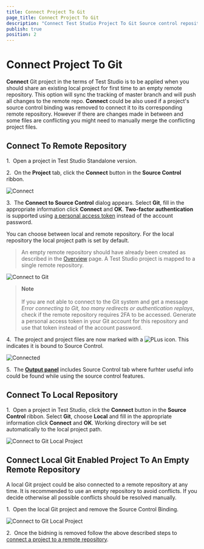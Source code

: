 ```yaml
---
title: Connect Project To Git
page_title: Connect Project To Git
description: "Connect Test Studio Project To Git Source control repository. Use Personal Access token to connect to Git repo accessed with 2FA (two factor authentication). Unable to connect to Git. Error connecting to Git, too many redirects or authentication replays"
publish: true
position: 2
---
```

# Connect Project To Git

**Connect** Git project in the terms of Test Studio is to be applied when you should share an existing local project for first time to an empty remote repository. This option will sync the tracking of master branch and will push all changes to the remote repo. **Connect** could be also used if a project's source control binding was removed to connect it to its corresponding remote repository. However if there are changes made in between and some files are conflicting you might need to manually merge the conflicting project files.

## Connect To Remote Repository

1.&nbsp; Open a project in Test Studio Standalone version.

2.&nbsp; On the **Project** tab, click the **Connect** button in the **Source Control** ribbon.

![Connect][1]

3.&nbsp; The **Connect to Source Control** dialog appears. Select **Git**, fill in the appropriate information click **Connect** and **OK**. **Two-factor authentication** is supported using <a href="/features/source-control/git/overview-git#support-for-git-two-factor-authentication" target="_blank">a personal access token</a> instead of the account password.

You can choose between local and remote repository. For the local repository the local project path is set by default.

> An empty remote repository should have already been created as described in the <a href="/features/source-control/git/overview-git" target="_blank">Overview</a> page. A Test Studio project is mapped to a single remote repository.

![Connect to Git][2]

> **Note**
> <br>
> <br>
> If you are not able to connect to the Git system and get a message _Error connecting to Git, too many redirects or authentication replays_, check if the remote repository requires 2FA to be accessed. Generate a personal access token in your Git account for this repository and use that token instead of the account password.

4.&nbsp; The project and project files are now marked with a ![PLus][4] icon. This indicates it is bound to Source Control.

![Connected][3]

5.&nbsp; The <a href="/features/coded-steps/output-panel" target="_blank">**Output panel**</a> includes Source Control tab where furhter useful info could be found while using the source control features.

## Connect To Local Repository

1.&nbsp; Open a project in Test Studio, click the **Connect** button in the **Source Control** ribbon. Select **Git**, choose **Local** and fill in the appropriate information click **Connect** and **OK**. Working directory will be set automatically to the local project path.

![Connect to Git Local Project][5]

## Connect Local Git Enabled Project To An Empty Remote Repository

A local Git project could be also connected to a remote repository at any time. It is recommended to use an empty repository to avoid conflicts. If you decide otherwise all possible conflicts should be resolved manually.

1.&nbsp; Open the local Git project and remove the Source Control Binding.

![Connect to Git Local Project][6]

2.&nbsp; Once the bidning is removed follow the above described steps to <a href="/features/source-control/git/connect-to-git#Connect To Remote Repository" target="_blank">connect a project to a remote repository</a>.

[1]: /img/features/source-control/git/connect-to-git/fig1.png
[2]: /img/features/source-control/git/connect-to-git/fig2.png
[3]: /img/features/source-control/git/connect-to-git/fig3.png
[4]: /img/features/source-control/connect-to-tfs/fig4.png
[5]: /img/features/source-control/git/branch-management/fig1_localRepo.png
[6]: /img/features/source-control/git/connect-to-git/fig4_removeSC.png